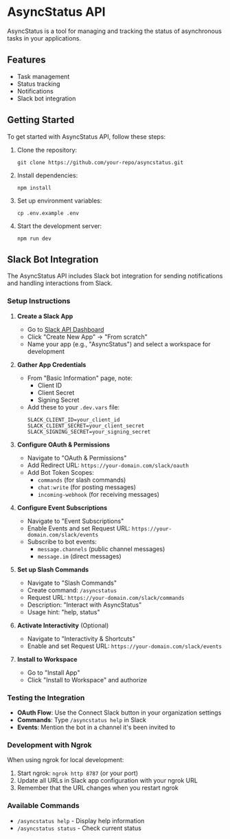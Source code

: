 # AsyncStatus API

AsyncStatus is a tool for managing and tracking the status of asynchronous tasks in your applications.

## Features

- Task management
- Status tracking
- Notifications
- Slack bot integration

## Getting Started

To get started with AsyncStatus API, follow these steps:

1. Clone the repository:
   ```
   git clone https://github.com/your-repo/asyncstatus.git
   ```

2. Install dependencies:
   ```
   npm install
   ```

3. Set up environment variables:
   ```
   cp .env.example .env
   ```

4. Start the development server:
   ```
   npm run dev
   ```

## Slack Bot Integration

The AsyncStatus API includes Slack bot integration for sending notifications and handling interactions from Slack.

### Setup Instructions

1. **Create a Slack App**
   - Go to [Slack API Dashboard](https://api.slack.com/apps)
   - Click "Create New App" → "From scratch"
   - Name your app (e.g., "AsyncStatus") and select a workspace for development

2. **Gather App Credentials**
   - From "Basic Information" page, note:
     - Client ID
     - Client Secret
     - Signing Secret
   - Add these to your `.dev.vars` file:
     ```
     SLACK_CLIENT_ID=your_client_id
     SLACK_CLIENT_SECRET=your_client_secret
     SLACK_SIGNING_SECRET=your_signing_secret
     ```

3. **Configure OAuth & Permissions**
   - Navigate to "OAuth & Permissions"
   - Add Redirect URL: `https://your-domain.com/slack/oauth`
   - Add Bot Token Scopes:
     - `commands` (for slash commands)
     - `chat:write` (for posting messages)
     - `incoming-webhook` (for receiving messages)

4. **Configure Event Subscriptions**
   - Navigate to "Event Subscriptions"
   - Enable Events and set Request URL: `https://your-domain.com/slack/events`
   - Subscribe to bot events:
     - `message.channels` (public channel messages)
     - `message.im` (direct messages)

5. **Set up Slash Commands**
   - Navigate to "Slash Commands"
   - Create command: `/asyncstatus`
   - Request URL: `https://your-domain.com/slack/commands`
   - Description: "Interact with AsyncStatus"
   - Usage hint: "help, status"

6. **Activate Interactivity** (Optional)
   - Navigate to "Interactivity & Shortcuts"
   - Enable and set Request URL: `https://your-domain.com/slack/events`

7. **Install to Workspace**
   - Go to "Install App"
   - Click "Install to Workspace" and authorize

### Testing the Integration

- **OAuth Flow**: Use the Connect Slack button in your organization settings
- **Commands**: Type `/asyncstatus help` in Slack
- **Events**: Mention the bot in a channel it's been invited to

### Development with Ngrok

When using ngrok for local development:
1. Start ngrok: `ngrok http 8787` (or your port)
2. Update all URLs in Slack app configuration with your ngrok URL
3. Remember that the URL changes when you restart ngrok

### Available Commands

- `/asyncstatus help` - Display help information
- `/asyncstatus status` - Check current status